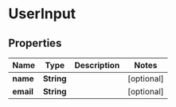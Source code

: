 
# UserInput

## Properties
Name | Type | Description | Notes
------------ | ------------- | ------------- | -------------
**name** | **String** |  |  [optional]
**email** | **String** |  |  [optional]




